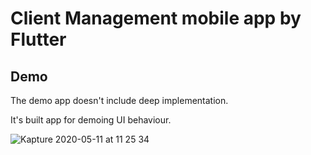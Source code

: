 # Client Management mobile app by Flutter

## Demo

The demo app doesn't include deep implementation.

It's built app for demoing UI behaviour.

![Kapture 2020-05-11 at 11 25 34](https://user-images.githubusercontent.com/1507950/81580153-0dccaf80-937b-11ea-96a8-d8b38052a14d.gif)
